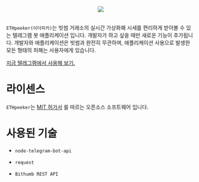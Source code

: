 <div align="center"><img src="https://cdn0.iconfinder.com/data/icons/tuts/256/telegram.png"/></div><br/>


`ETHpeeker(이더피커)`는 빗썸 거래소의 실시간 가상화폐 시세를 편리하게 받아볼 수 있는 텔레그램 봇 애플리케이션 입니다. 개발자가 하고 싶을 때만 새로운 기능이 추가됩니다. 개발자와 애플리케이션은 빗썸과 완전히 무관하며, 애플리케이션 사용으로 발생한 모든 형태의 피해는 사용자에게 있습니다.

[지금 텔레그램에서 사용해 보기.](https://telegram.me/ethpeeker_bot)

라이센스
========================
`ETHpeeker`는 [MIT 허가서](https://ko.wikipedia.org/wiki/MIT_허가서) 를 따르는 오픈소스 소프트웨어 입니다.

사용된 기술
========================
- `node-telegram-bot-api`

- `request`

- `Bithumb REST API`
